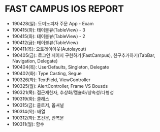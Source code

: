 # FAST CAMPUS IOS REPORT

* 190428(일): 도미노피자 주문 App - Exam
* 190415(화): 테이블뷰(TableView) - 3
* 190415(화): 테이블뷰(TableView) - 2
* 190412(금): 테이블뷰(TableView)
* 190411(목): 오토레이아웃(Autolayout)
* 190405(금): 로그인 페이지 구현하기(FastCampus), 친구추가하기(TabBar, Navigation, Delegate)
* 190404(목): UserDefaults, Singleton, Delegate
* 190402(화): Type Casting, Segue
* 190326(화): TextField, ViewController
* 190325(월): AlertController, Frame VS Bousds
* 190321(목): 접근제한자, 추상화/캡슐화/상속성/다형성
* 190319(화): 클래스
* 190315(금): 클로저, 옵셔널
* 190314(목): 배열
* 190312(화): 조건문, 반복문
* 190311(월): 함수
